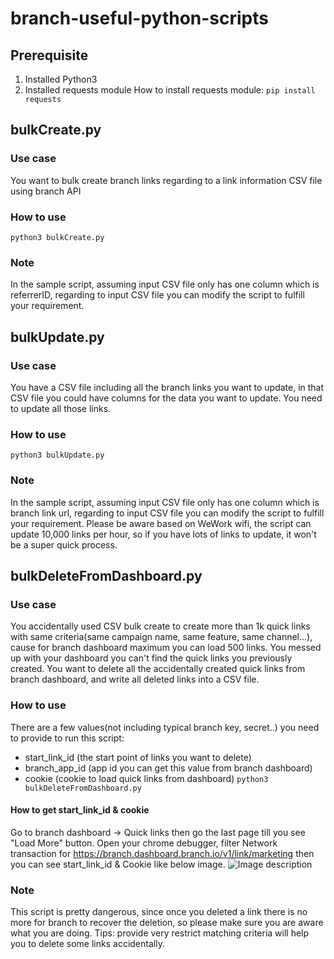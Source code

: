 # branch-useful-python-scripts
## Prerequisite

 1. Installed Python3 
 2. Installed requests module
How to install requests module:
`pip install requests`

## bulkCreate.py
### Use case
You want to bulk create branch links regarding to a link information CSV file using branch API
### How to use
`python3 bulkCreate.py`
### Note
In the sample script, assuming input CSV file only has one column which is referrerID, regarding to input CSV file you can modify the script to fulfill your requirement.

## bulkUpdate.py
### Use case
You have a CSV file including all the branch links you want to update, in that CSV file you could have columns for the data you want to update. You need to update all those links.
### How to use
`python3 bulkUpdate.py`
### Note
In the sample script, assuming input CSV file only has one column which is branch link url, regarding to input CSV file you can modify the script to fulfill your requirement. Please be aware based on WeWork wifi, the script can update 10,000 links per hour, so if you have lots of links to update, it won't be a super quick process.

## bulkDeleteFromDashboard.py
### Use case
You accidentally used CSV bulk create to create more than 1k quick links with same criteria(same campaign name, same feature, same channel...), cause for branch dashboard maximum you can load 500 links. You messed up with your dashboard you can't find the quick links you previously created. You want to delete all the accidentally created quick links from branch dashboard, and write all deleted links into a CSV file.
### How to use
There are a few values(not including typical branch key, secret..) you need to provide to run this script:
 - start_link_id (the start point of links you want to delete)
 - branch_app_id (app id you can get this value from branch dashboard)
 - cookie (cookie to load quick links from dashboard)
`python3 bulkDeleteFromDashboard.py`
#### How to get start_link_id & cookie
Go to branch dashboard -> Quick links then go the last page till you see "Load More" button.
Open your chrome debugger, filter Network transaction for https://branch.dashboard.branch.io/v1/link/marketing then you can see start_link_id & Cookie like below image.
![Image description](https://drive.google.com/open?id=1wiTgUzL3y45d1SnaM_6Hct6mfo8brpCM)
### Note
This script is pretty dangerous, since once you deleted a link there is no more for branch to recover the deletion, so please make sure you are aware what you are doing. Tips: provide very restrict matching criteria will help you to delete some links accidentally.
